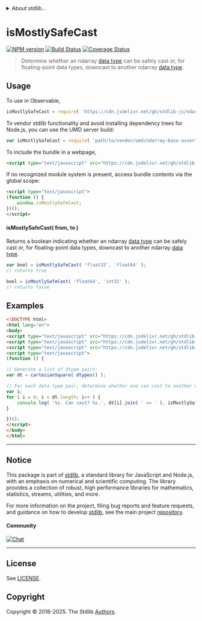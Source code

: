 <!--

@license Apache-2.0

Copyright (c) 2023 The Stdlib Authors.

Licensed under the Apache License, Version 2.0 (the "License");
you may not use this file except in compliance with the License.
You may obtain a copy of the License at

   http://www.apache.org/licenses/LICENSE-2.0

Unless required by applicable law or agreed to in writing, software
distributed under the License is distributed on an "AS IS" BASIS,
WITHOUT WARRANTIES OR CONDITIONS OF ANY KIND, either express or implied.
See the License for the specific language governing permissions and
limitations under the License.

-->


<details>
  <summary>
    About stdlib...
  </summary>
  <p>We believe in a future in which the web is a preferred environment for numerical computation. To help realize this future, we've built stdlib. stdlib is a standard library, with an emphasis on numerical and scientific computation, written in JavaScript (and C) for execution in browsers and in Node.js.</p>
  <p>The library is fully decomposable, being architected in such a way that you can swap out and mix and match APIs and functionality to cater to your exact preferences and use cases.</p>
  <p>When you use stdlib, you can be absolutely certain that you are using the most thorough, rigorous, well-written, studied, documented, tested, measured, and high-quality code out there.</p>
  <p>To join us in bringing numerical computing to the web, get started by checking us out on <a href="https://github.com/stdlib-js/stdlib">GitHub</a>, and please consider <a href="https://opencollective.com/stdlib">financially supporting stdlib</a>. We greatly appreciate your continued support!</p>
</details>

# isMostlySafeCast

[![NPM version][npm-image]][npm-url] [![Build Status][test-image]][test-url] [![Coverage Status][coverage-image]][coverage-url] <!-- [![dependencies][dependencies-image]][dependencies-url] -->

> Determine whether an ndarray [data type][@stdlib/ndarray/dtypes] can be safely cast or, for floating-point data types, downcast to another ndarray [data type][@stdlib/ndarray/dtypes].

<!-- Section to include introductory text. Make sure to keep an empty line after the intro `section` element and another before the `/section` close. -->

<section class="intro">

</section>

<!-- /.intro -->

<!-- Package usage documentation. -->



<section class="usage">

## Usage

To use in Observable,

```javascript
isMostlySafeCast = require( 'https://cdn.jsdelivr.net/gh/stdlib-js/ndarray-base-assert-is-mostly-safe-data-type-cast@umd/browser.js' )
```

To vendor stdlib functionality and avoid installing dependency trees for Node.js, you can use the UMD server build:

```javascript
var isMostlySafeCast = require( 'path/to/vendor/umd/ndarray-base-assert-is-mostly-safe-data-type-cast/index.js' )
```

To include the bundle in a webpage,

```html
<script type="text/javascript" src="https://cdn.jsdelivr.net/gh/stdlib-js/ndarray-base-assert-is-mostly-safe-data-type-cast@umd/browser.js"></script>
```

If no recognized module system is present, access bundle contents via the global scope:

```html
<script type="text/javascript">
(function () {
    window.isMostlySafeCast;
})();
</script>
```

#### isMostlySafeCast( from, to )

Returns a boolean indicating whether an ndarray [data type][@stdlib/ndarray/dtypes] can be safely cast or, for floating-point data types, downcast to another ndarray [data type][@stdlib/ndarray/dtypes].

```javascript
var bool = isMostlySafeCast( 'float32', 'float64' );
// returns true

bool = isMostlySafeCast( 'float64', 'int32' );
// returns false
```

</section>

<!-- /.usage -->

<!-- Package usage notes. Make sure to keep an empty line after the `section` element and another before the `/section` close. -->

<section class="notes">

</section>

<!-- /.notes -->

<!-- Package usage examples. -->

<section class="examples">

## Examples

<!-- eslint no-undef: "error" -->

```html
<!DOCTYPE html>
<html lang="en">
<body>
<script type="text/javascript" src="https://cdn.jsdelivr.net/gh/stdlib-js/array-cartesian-square@umd/browser.js"></script>
<script type="text/javascript" src="https://cdn.jsdelivr.net/gh/stdlib-js/ndarray-base-dtype-strings@umd/browser.js"></script>
<script type="text/javascript" src="https://cdn.jsdelivr.net/gh/stdlib-js/ndarray-base-assert-is-mostly-safe-data-type-cast@umd/browser.js"></script>
<script type="text/javascript">
(function () {

// Generate a list of dtype pairs:
var dt = cartesianSquare( dtypes() );

// For each data type pair, determine whether one can cast to another data type...
var i;
for ( i = 0; i < dt.length; i++ ) {
    console.log( '%s. Can cast? %s.', dt[i].join( ' => ' ), isMostlySafeCast.apply( null, dt[i] ) );
}

})();
</script>
</body>
</html>
```

</section>

<!-- /.examples -->

<!-- Section to include cited references. If references are included, add a horizontal rule *before* the section. Make sure to keep an empty line after the `section` element and another before the `/section` close. -->

<section class="references">

</section>

<!-- /.references -->

<!-- Section for related `stdlib` packages. Do not manually edit this section, as it is automatically populated. -->

<section class="related">

</section>

<!-- /.related -->

<!-- Section for all links. Make sure to keep an empty line after the `section` element and another before the `/section` close. -->


<section class="main-repo" >

* * *

## Notice

This package is part of [stdlib][stdlib], a standard library for JavaScript and Node.js, with an emphasis on numerical and scientific computing. The library provides a collection of robust, high performance libraries for mathematics, statistics, streams, utilities, and more.

For more information on the project, filing bug reports and feature requests, and guidance on how to develop [stdlib][stdlib], see the main project [repository][stdlib].

#### Community

[![Chat][chat-image]][chat-url]

---

## License

See [LICENSE][stdlib-license].


## Copyright

Copyright &copy; 2016-2025. The Stdlib [Authors][stdlib-authors].

</section>

<!-- /.stdlib -->

<!-- Section for all links. Make sure to keep an empty line after the `section` element and another before the `/section` close. -->

<section class="links">

[npm-image]: http://img.shields.io/npm/v/@stdlib/ndarray-base-assert-is-mostly-safe-data-type-cast.svg
[npm-url]: https://npmjs.org/package/@stdlib/ndarray-base-assert-is-mostly-safe-data-type-cast

[test-image]: https://github.com/stdlib-js/ndarray-base-assert-is-mostly-safe-data-type-cast/actions/workflows/test.yml/badge.svg?branch=main
[test-url]: https://github.com/stdlib-js/ndarray-base-assert-is-mostly-safe-data-type-cast/actions/workflows/test.yml?query=branch:main

[coverage-image]: https://img.shields.io/codecov/c/github/stdlib-js/ndarray-base-assert-is-mostly-safe-data-type-cast/main.svg
[coverage-url]: https://codecov.io/github/stdlib-js/ndarray-base-assert-is-mostly-safe-data-type-cast?branch=main

<!--

[dependencies-image]: https://img.shields.io/david/stdlib-js/ndarray-base-assert-is-mostly-safe-data-type-cast.svg
[dependencies-url]: https://david-dm.org/stdlib-js/ndarray-base-assert-is-mostly-safe-data-type-cast/main

-->

[chat-image]: https://img.shields.io/gitter/room/stdlib-js/stdlib.svg
[chat-url]: https://app.gitter.im/#/room/#stdlib-js_stdlib:gitter.im

[stdlib]: https://github.com/stdlib-js/stdlib

[stdlib-authors]: https://github.com/stdlib-js/stdlib/graphs/contributors

[umd]: https://github.com/umdjs/umd
[es-module]: https://developer.mozilla.org/en-US/docs/Web/JavaScript/Guide/Modules

[deno-url]: https://github.com/stdlib-js/ndarray-base-assert-is-mostly-safe-data-type-cast/tree/deno
[deno-readme]: https://github.com/stdlib-js/ndarray-base-assert-is-mostly-safe-data-type-cast/blob/deno/README.md
[umd-url]: https://github.com/stdlib-js/ndarray-base-assert-is-mostly-safe-data-type-cast/tree/umd
[umd-readme]: https://github.com/stdlib-js/ndarray-base-assert-is-mostly-safe-data-type-cast/blob/umd/README.md
[esm-url]: https://github.com/stdlib-js/ndarray-base-assert-is-mostly-safe-data-type-cast/tree/esm
[esm-readme]: https://github.com/stdlib-js/ndarray-base-assert-is-mostly-safe-data-type-cast/blob/esm/README.md
[branches-url]: https://github.com/stdlib-js/ndarray-base-assert-is-mostly-safe-data-type-cast/blob/main/branches.md

[stdlib-license]: https://raw.githubusercontent.com/stdlib-js/ndarray-base-assert-is-mostly-safe-data-type-cast/main/LICENSE

[@stdlib/ndarray/dtypes]: https://github.com/stdlib-js/ndarray-dtypes/tree/umd

</section>

<!-- /.links -->

